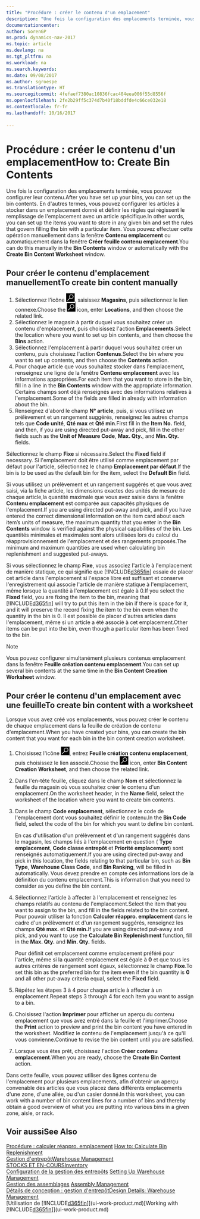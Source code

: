 ```yaml
---
title: "Procédure : créer le contenu d'un emplacement"
description: "Une fois la configuration des emplacements terminée, vous pouvez configurer leur contenu. En d'autres termes, vous pouvez configurer les articles à stocker dans un emplacement donné et définir les règles qui régissent le remplissage de l'emplacement avec un article spécifique."
documentationcenter: 
author: SorenGP
ms.prod: dynamics-nav-2017
ms.topic: article
ms.devlang: na
ms.tgt_pltfrm: na
ms.workload: na
ms.search.keywords: 
ms.date: 09/08/2017
ms.author: sgroespe
ms.translationtype: HT
ms.sourcegitcommit: 4fefaef7380ac10836fcac404eea006f55d8556f
ms.openlocfilehash: 2fe2b29ff5c374d7b40f18bddfde4c66ce032e18
ms.contentlocale: fr-fr
ms.lasthandoff: 10/16/2017

---
```

# <a name="how-to-create-bin-contents"></a><span data-ttu-id="71773-104">Procédure : créer le contenu d'un emplacement</span><span class="sxs-lookup"><span data-stu-id="71773-104">How to: Create Bin Contents</span></span>
<span data-ttu-id="71773-105">Une fois la configuration des emplacements terminée, vous pouvez configurer leur contenu.</span><span class="sxs-lookup"><span data-stu-id="71773-105">After you have set up your bins, you can set up the bin contents.</span></span> <span data-ttu-id="71773-106">En d'autres termes, vous pouvez configurer les articles à stocker dans un emplacement donné et définir les règles qui régissent le remplissage de l'emplacement avec un article spécifique.</span><span class="sxs-lookup"><span data-stu-id="71773-106">In other words, you can set up the items you want to store in any given bin and set the rules that govern filling the bin with a particular item.</span></span> <span data-ttu-id="71773-107">Vous pouvez effectuer cette opération manuellement dans la fenêtre **Contenu emplacement** ou automatiquement dans la fenêtre **Créer feuille contenu emplacement**.</span><span class="sxs-lookup"><span data-stu-id="71773-107">You can do this manually in the **Bin Contents** window or automatically with the **Create Bin Content Worksheet** window.</span></span>

## <a name="to-create-bin-content-manually"></a><span data-ttu-id="71773-108">Pour créer le contenu d'emplacement manuellement</span><span class="sxs-lookup"><span data-stu-id="71773-108">To create bin content manually</span></span>  
1.  <span data-ttu-id="71773-109">Sélectionnez l'icône ![Page ou état pour la recherche](media/ui-search/search_small.png "Page ou état pour la recherche"), saisissez **Magasins**, puis sélectionnez le lien connexe.</span><span class="sxs-lookup"><span data-stu-id="71773-109">Choose the ![Search for Page or Report](media/ui-search/search_small.png "Search for Page or Report icon") icon, enter **Locations**, and then choose the related link.</span></span>  
2.  <span data-ttu-id="71773-110">Sélectionnez le magasin à partir duquel vous souhaitez créer un contenu d'emplacement, puis choisissez l'action **Emplacements**.</span><span class="sxs-lookup"><span data-stu-id="71773-110">Select the location where you want to set up bin contents,  and then choose the **Bins** action.</span></span>  
3.  <span data-ttu-id="71773-111">Sélectionnez l'emplacement à partir duquel vous souhaitez créer un contenu, puis choisissez l'action **Contenus**.</span><span class="sxs-lookup"><span data-stu-id="71773-111">Select the bin where you want to set up contents, and then choose the **Contents** action.</span></span>  
4.  <span data-ttu-id="71773-112">Pour chaque article que vous souhaitez stocker dans l'emplacement, renseignez une ligne de la fenêtre **Contenu emplacement** avec les informations appropriées.</span><span class="sxs-lookup"><span data-stu-id="71773-112">For each item that you want to store in the bin, fill in a line in the **Bin Contents** window with the appropriate information.</span></span> <span data-ttu-id="71773-113">Certains champs sont déjà renseignés avec des informations relatives à l'emplacement.</span><span class="sxs-lookup"><span data-stu-id="71773-113">Some of the fields are filled in already with information about the bin.</span></span>  
5.  <span data-ttu-id="71773-114">Renseignez d'abord le champ **N° article**, puis, si vous utilisez un prélèvement et un rangement suggérés, renseignez les autres champs tels que **Code unité**, **Qté max** et **Qté min**.</span><span class="sxs-lookup"><span data-stu-id="71773-114">First fill in the **Item No.** field, and then, if you are using directed put-away and pick, fill in the other fields such as the **Unit of Measure Code**, **Max. Qty.**, and **Min. Qty.** fields.</span></span>  

<span data-ttu-id="71773-115">Sélectionnez le champ **Fixe** si nécessaire.</span><span class="sxs-lookup"><span data-stu-id="71773-115">Select the **Fixed** field if necessary.</span></span> <span data-ttu-id="71773-116">Si l'emplacement doit être utilisé comme emplacement par défaut pour l'article, sélectionnez le champ **Emplacement par défaut**.</span><span class="sxs-lookup"><span data-stu-id="71773-116">If the bin is to be used as the default bin for the item, select the **Default Bin** field.</span></span>  

<span data-ttu-id="71773-117">Si vous utilisez un prélèvement et un rangement suggérés et que vous avez saisi, via la fiche article, les dimensions exactes des unités de mesure de chaque article,la quantité maximale que vous avez saisie dans la fenêtre **Contenu emplacement** est comparée aux capacités physiques de l'emplacement.</span><span class="sxs-lookup"><span data-stu-id="71773-117">If you are using directed put-away and pick, and if you have entered the correct dimensional information on the item card about each item’s units of measure, the maximum quantity that you enter in the **Bin Contents** window is verified against the physical capabilities of the bin.</span></span> <span data-ttu-id="71773-118">Les quantités minimales et maximales sont alors utilisées lors du calcul du réapprovisionnement de l'emplacement et des rangements proposés.</span><span class="sxs-lookup"><span data-stu-id="71773-118">The minimum and maximum quantities are used when calculating bin replenishment and suggested put-aways.</span></span>  

<span data-ttu-id="71773-119">Si vous sélectionnez le champ **Fixe**, vous associez l'article à l'emplacement de manière statique, ce qui signifie que [!INCLUDE[d365fin](includes/d365fin_md.md)] essaie de placer cet article dans l'emplacement si l'espace libre est suffisant et conserve l'enregistrement qui associe l'article de manière statique à l'emplacement, même lorsque la quantité à l'emplacement est égale à 0.</span><span class="sxs-lookup"><span data-stu-id="71773-119">If you select the **Fixed** field, you are fixing the item to the bin, meaning that [!INCLUDE[d365fin](includes/d365fin_md.md)] will try to put this item in the bin if there is space for it, and it will preserve the record fixing the item to the bin even when the quantity in the bin is 0.</span></span> <span data-ttu-id="71773-120">Il est possible de placer d'autres articles dans l'emplacement, même si un article a été associé à cet emplacement.</span><span class="sxs-lookup"><span data-stu-id="71773-120">Other items can be put into the bin, even though a particular item has been fixed to the bin.</span></span>  

> [!NOTE]  
>  <span data-ttu-id="71773-121">Vous pouvez configurer simultanément plusieurs contenus emplacement dans la fenêtre **Feuille création contenu emplacement**.</span><span class="sxs-lookup"><span data-stu-id="71773-121">You can set up several bin contents at the same time in the **Bin Content Creation Worksheet** window.</span></span>  

## <a name="to-create-bin-content-with-a-worksheet"></a><span data-ttu-id="71773-122">Pour créer le contenu d'un emplacement avec une feuille</span><span class="sxs-lookup"><span data-stu-id="71773-122">To create bin content with a worksheet</span></span>  
<span data-ttu-id="71773-123">Lorsque vous avez créé vos emplacements, vous pouvez créer le contenu de chaque emplacement dans la feuille de création de contenu d'emplacement.</span><span class="sxs-lookup"><span data-stu-id="71773-123">When you have created your bins, you can create the bin content that you want for each bin in the bin content creation worksheet.</span></span>

1.  <span data-ttu-id="71773-124">Choisissez l'icône ![Page ou état pour la recherche](media/ui-search/search_small.png "Page ou état pour la recherche"), entrez **Feuille création contenu emplacement**, puis choisissez le lien associé.</span><span class="sxs-lookup"><span data-stu-id="71773-124">Choose the ![Search for Page or Report](media/ui-search/search_small.png "Search for Page or Report icon") icon, enter **Bin Content Creation Worksheet**, and then choose the related link.</span></span>  
2.  <span data-ttu-id="71773-125">Dans l'en-tête feuille, cliquez dans le champ **Nom** et sélectionnez la feuille du magasin où vous souhaitez créer le contenu d'un emplacement.</span><span class="sxs-lookup"><span data-stu-id="71773-125">On the worksheet header, in the **Name** field, select the worksheet of the location where you want to create bin contents.</span></span>  
3.  <span data-ttu-id="71773-126">Dans le champ **Code emplacement**, sélectionnez le code de l'emplacement dont vous souhaitez définir le contenu.</span><span class="sxs-lookup"><span data-stu-id="71773-126">In the **Bin Code** field, select the code of the bin for which you want to define bin content.</span></span>   

    <span data-ttu-id="71773-127">En cas d'utilisation d'un prélèvement et d'un rangement suggérés dans le magasin, les champs liés à l'emplacement en question ( **Type emplacement**, **Code classe entrepôt** et **Priorité emplacement**) sont renseignés automatiquement.</span><span class="sxs-lookup"><span data-stu-id="71773-127">If you are using directed put-away and pick in this location, the fields relating to that particular bin, such as **Bin Type**, **Warehouse Class Code**, and **Bin Ranking**, will be filled in automatically.</span></span> <span data-ttu-id="71773-128">Vous devez prendre en compte ces informations lors de la définition du contenu emplacement.</span><span class="sxs-lookup"><span data-stu-id="71773-128">This is information that you need to consider as you define the bin content.</span></span>  
4.  <span data-ttu-id="71773-129">Sélectionnez l'article à affecter à l'emplacement et renseignez les champs relatifs au contenu de l'emplacement.</span><span class="sxs-lookup"><span data-stu-id="71773-129">Select the item that you want to assign to the bin, and fill in the fields related to the bin content.</span></span> <span data-ttu-id="71773-130">Pour pouvoir utiliser la fonction **Calculer réappro. emplacement** dans le cadre d'un prélèvement et d'un rangement suggérés, renseignez les champs **Qté max.** et **Qté min.**</span><span class="sxs-lookup"><span data-stu-id="71773-130">If you are using directed put-away and pick, and you want to use the **Calculate Bin Replenishment** function, fill in the **Max. Qty.** and **Min. Qty.** fields.</span></span>  

    <span data-ttu-id="71773-131">Pour définit cet emplacement comme emplacement préféré pour l'article, même si la quantité emplacement est égale à **0** et que tous les autres critères de rangement sont égaux, sélectionnez le champ **Fixe**.</span><span class="sxs-lookup"><span data-stu-id="71773-131">To set this bin as the preferred bin for the item even if the bin quantity is **0** and all other put-away criteria equal, select the **Fixed** field.</span></span>  
5.  <span data-ttu-id="71773-132">Répétez les étapes 3 à 4 pour chaque article à affecter à un emplacement.</span><span class="sxs-lookup"><span data-stu-id="71773-132">Repeat steps 3 through 4 for each item you want to assign to a bin.</span></span>  
6.  <span data-ttu-id="71773-133">Choisissez l'action **Imprimer** pour afficher un aperçu du contenu emplacement que vous avez entré dans la feuille et l'imprimer.</span><span class="sxs-lookup"><span data-stu-id="71773-133">Choose the **Print** action to preview and print the bin content you have entered in the worksheet.</span></span> <span data-ttu-id="71773-134">Modifiez le contenu de l'emplacement jusqu'à ce qu'il vous convienne.</span><span class="sxs-lookup"><span data-stu-id="71773-134">Continue to revise the bin content until you are satisfied.</span></span>  
7.  <span data-ttu-id="71773-135">Lorsque vous êtes prêt, choisissez l'action **Créer contenu emplacement**.</span><span class="sxs-lookup"><span data-stu-id="71773-135">When you are ready, choose the **Create Bin Content** action.</span></span>  

<span data-ttu-id="71773-136">Dans cette feuille, vous pouvez utiliser des lignes contenu de l'emplacement pour plusieurs emplacements, afin d'obtenir un aperçu convenable des articles que vous placez dans différents emplacements d'une zone, d'une allée, ou d'un casier donné.</span><span class="sxs-lookup"><span data-stu-id="71773-136">In this worksheet, you can work with a number of bin content lines for a number of bins and thereby obtain a good overview of what you are putting into various bins in a given zone, aisle, or rack.</span></span>  

## <a name="see-also"></a><span data-ttu-id="71773-137">Voir aussi</span><span class="sxs-lookup"><span data-stu-id="71773-137">See Also</span></span>
<span data-ttu-id="71773-138">[Procédure : calculer réappro. emplacement](warehouse-how-to-calculate-bin-replenishment.md)  </span><span class="sxs-lookup"><span data-stu-id="71773-138">[How to: Calculate Bin Replenishment](warehouse-how-to-calculate-bin-replenishment.md)  </span></span>  
[<span data-ttu-id="71773-139">Gestion d'entrepôt</span><span class="sxs-lookup"><span data-stu-id="71773-139">Warehouse Management</span></span>](warehouse-manage-warehouse.md)  
[<span data-ttu-id="71773-140">STOCKS ET EN-COURS</span><span class="sxs-lookup"><span data-stu-id="71773-140">Inventory</span></span>](inventory-manage-inventory.md)  
<span data-ttu-id="71773-141">[Configuration de la gestion des entrepôts](warehouse-setup-warehouse.md)   </span><span class="sxs-lookup"><span data-stu-id="71773-141">[Setting Up Warehouse Management](warehouse-setup-warehouse.md)   </span></span>  
<span data-ttu-id="71773-142">[Gestion des assemblages](assembly-assemble-items.md)  </span><span class="sxs-lookup"><span data-stu-id="71773-142">[Assembly Management](assembly-assemble-items.md)  </span></span>  
[<span data-ttu-id="71773-143">Détails de conception : gestion d'entrepôt</span><span class="sxs-lookup"><span data-stu-id="71773-143">Design Details: Warehouse Management</span></span>](design-details-warehouse-management.md)  
<span data-ttu-id="71773-144">[Utilisation de [!INCLUDE[d365fin](includes/d365fin_md.md)]](ui-work-product.md)</span><span class="sxs-lookup"><span data-stu-id="71773-144">[Working with [!INCLUDE[d365fin](includes/d365fin_md.md)]](ui-work-product.md)</span></span>

